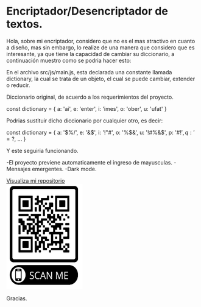 # Encriptador/Desencriptador de textos.

Hola, sobre mi encriptador, considero que no es el mas atractivo en cuanto a diseño, mas sin embargo,
lo realize de una manera que considero que es interesante, ya que tiene la capacidad de cambiar su
diccionario, a continuación muestro como se podria hacer esto:

En el archivo src/js/main.js, esta declarada una constante llamada dictionary, la cual se trata de un
objeto, el cual se puede cambiar, extender o reducir.

Diccionario original, de acuerdo a los requerimientos del proyecto.

const dictionary = {
    a: 'ai',
    e: 'enter',
    i: 'imes',
    o: 'ober',
    u: 'ufat'
}

Podrias sustituir dicho diccionario por cualquier otro, es decir:

const dictionary = {
    a: '$%/',
    e: '&$\',
    i: '!"#',
    o: '%$&',
    u: '!#%&$',
    p: '#$!',
    q: '=?$,
    ...
}

Y este seguiria funcionando.

-El proyecto previene automaticamente el ingreso de mayusculas.
-Mensajes emergentes.
-Dark mode.

<a href="https://carlosgmdev.github.io/Secret/">Visualiza mi repositorio</a>
<br>
<img src="assets/qr.png" width="200px">

Gracias.